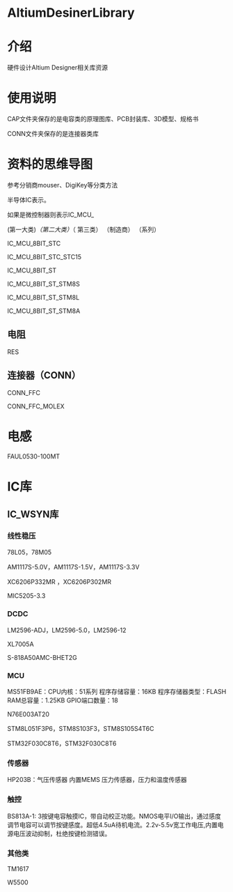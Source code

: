 # AltiumDesinerLibrary

# 介绍
硬件设计Altium Designer相关库资源

#### 

# 使用说明

CAP文件夹保存的是电容类的原理图库、PCB封装库、3D模型、规格书

CONN文件夹保存的是连接器类库



# 资料的思维导图

参考分销商mouser、DigiKey等分类方法

半导体IC表示。

如果是微控制器则表示IC_MCU_

(第一大类)_（第二大类）_（ 第三类） （制造商） （系列）

IC_MCU_8BIT_STC

IC_MCU_8BIT_STC_STC15



IC_MCU_8BIT_ST

IC_MCU_8BIT_ST_STM8S

IC_MCU_8BIT_ST_STM8L

IC_MCU_8BIT_ST_STM8A



## 电阻

RES



## 连接器（CONN）

CONN_FFC

CONN_FFC_MOLEX



# 电感

FAUL0530-100MT









# IC库



## IC_WSYN库

### 线性稳压

78L05，78M05

AM1117S-5.0V，AM1117S-1.5V，AM1117S-3.3V

XC6206P332MR ，XC6206P302MR 

MIC5205-3.3

### DCDC

LM2596-ADJ，LM2596-5.0，LM2596-12

XL7005A

S-818A50AMC-BHET2G

### MCU

MS51FB9AE：CPU内核：51系列 程序存储容量：16KB 程序存储器类型：FLASH RAM总容量：1.25KB GPIO端口数量：18

N76E003AT20

STM8L051F3P6，STM8S103F3，STM8S105S4T6C

STM32F030C8T6，STM32F030C8T6



### 传感器

HP203B：气压传感器 内置MEMS 压力传感器，压力和温度传感器



### 触控

BS813A-1: 3按键电容触摸IC，带自动校正功能。NMOS电平I/O输出，通过感度调节电容可以调节按键感度。超低4.5uA待机电流。2.2v-5.5v宽工作电压,内置电源电压波动抑制，杜绝按键检测错误。

### 其他类

TM1617

W5500



